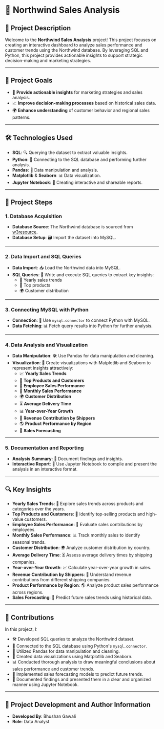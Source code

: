 # 🚀 Northwind Sales Analysis

## 📜 Project Description

Welcome to the **Northwind Sales Analysis** project! This project focuses on creating an interactive dashboard to analyze sales performance and customer trends using the Northwind database. By leveraging SQL and Python, this project provides actionable insights to support strategic decision-making and marketing strategies.

---

## 🎯 Project Goals

- 🎯 **Provide actionable insights** for marketing strategies and sales analysis.
- 📈 **Improve decision-making processes** based on historical sales data.
- 🌍 **Enhance understanding** of customer behavior and regional sales patterns.

---

## 🛠 Technologies Used

- **SQL**: 🔍 Querying the dataset to extract valuable insights.
- **Python**: 🐍 Connecting to the SQL database and performing further analysis.
- **Pandas**: 🧹 Data manipulation and analysis.
- **Matplotlib** & **Seaborn**: 📊 Data visualization.
- **Jupyter Notebook**: 📑 Creating interactive and shareable reports.

---

## 📝 Project Steps

### 1. Database Acquisition

- **Database Source**: The Northwind database is sourced from [w3resource](https://www.w3resource.com/).
- **Database Setup**: 🗃️ Import the dataset into MySQL.

---

### 2. Data Import and SQL Queries

- **Data Import**: 📥 Load the Northwind data into MySQL.
- **SQL Queries**: 📝 Write and execute SQL queries to extract key insights:
  - 📅 Yearly sales trends
  - 🥇 Top products
  - 🌍 Customer distribution

---

### 3. Connecting MySQL with Python

- **Connection**: 🔗 Use `mysql.connector` to connect Python with MySQL.
- **Data Fetching**: 📊 Fetch query results into Python for further analysis.

---

### 4. Data Analysis and Visualization

- **Data Manipulation**: 🛠️ Use Pandas for data manipulation and cleaning.
- **Visualization**: 🎨 Create visualizations with Matplotlib and Seaborn to represent insights attractively:
  - 📈 **Yearly Sales Trends**
  - 🥇 **Top Products and Customers**
  - 👥 **Employee Sales Performance**
  - 📅 **Monthly Sales Performance**
  - 🌍 **Customer Distribution**
  - ⏳ **Average Delivery Time**
  - 📊 **Year-over-Year Growth**
  - 🚛 **Revenue Contribution by Shippers**
  - 🌎 **Product Performance by Region**
  - 🔮 **Sales Forecasting**

---

### 5. Documentation and Reporting

- **Analysis Summary**: 📝 Document findings and insights.
- **Interactive Report**: 📑 Use Jupyter Notebook to compile and present the analysis in an interactive format.

---

## 🔍 Key Insights

- **Yearly Sales Trends**: 📅 Explore sales trends across products and categories over the years.
- **Top Products and Customers**: 🥇 Identify top-selling products and high-value customers.
- **Employee Sales Performance**: 👥 Evaluate sales contributions by employees.
- **Monthly Sales Performance**: 📊 Track monthly sales to identify seasonal trends.
- **Customer Distribution**: 🌍 Analyze customer distribution by country.
- **Average Delivery Time**: ⏳ Assess average delivery times by shipping companies.
- **Year-over-Year Growth**: 📈 Calculate year-over-year growth in sales.
- **Revenue Contribution by Shippers**: 🚛 Understand revenue contributions from different shipping companies.
- **Product Performance by Region**: 🌎 Analyze product sales performance across regions.
- **Sales Forecasting**: 🔮 Predict future sales trends using historical data.

---

## 💼 Contributions

In this project, I:

- 🛠️ Developed SQL queries to analyze the Northwind dataset.
- 🔗 Connected to the SQL database using Python's `mysql.connector`.
- 🧹 Utilized Pandas for data manipulation and cleaning.
- 🎨 Created data visualizations using Matplotlib and Seaborn.
- 📊 Conducted thorough analysis to draw meaningful conclusions about sales performance and customer trends.
- 🔮 Implemented sales forecasting models to predict future trends.
- 📑 Documented findings and presented them in a clear and organized manner using Jupyter Notebook.

---

## 👤 Project Development and Author Information

- **Developed By**: Bhushan Gawali
- **Role**: Data Analyst


